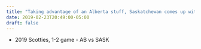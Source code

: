 ```yaml
---
title: "Taking advantage of an Alberta stuff, Saskatchewan comes up with the stuff!"
date: 2019-02-23T20:49:00-05:00
draft: false
---
```

- 2019 Scotties, 1-2 game - AB vs SASK